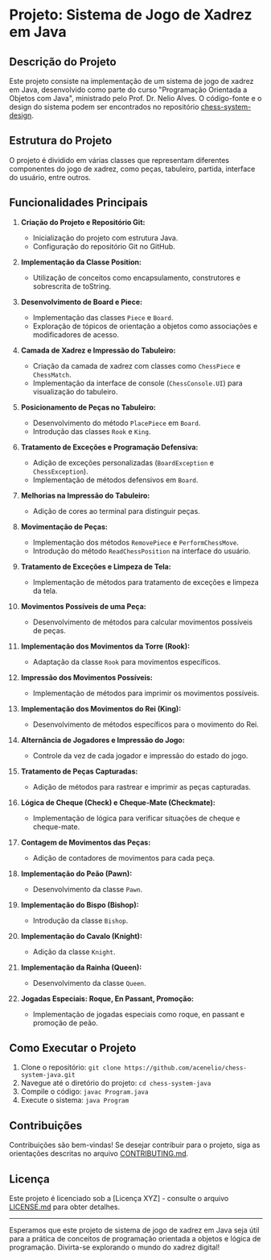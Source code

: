# Projeto: Sistema de Jogo de Xadrez em Java

## Descrição do Projeto

Este projeto consiste na implementação de um sistema de jogo de xadrez em Java, desenvolvido como parte do curso "Programação Orientada a Objetos com Java", ministrado pelo Prof. Dr. Nelio Alves. O código-fonte e o design do sistema podem ser encontrados no repositório [chess-system-design](https://github.com/acenelio/chess-system-design).

## Estrutura do Projeto

O projeto é dividido em várias classes que representam diferentes componentes do jogo de xadrez, como peças, tabuleiro, partida, interface do usuário, entre outros.

## Funcionalidades Principais

1. **Criação do Projeto e Repositório Git:**
   - Inicialização do projeto com estrutura Java.
   - Configuração do repositório Git no GitHub.

2. **Implementação da Classe Position:**
   - Utilização de conceitos como encapsulamento, construtores e sobrescrita de toString.
   
3. **Desenvolvimento de Board e Piece:**
   - Implementação das classes `Piece` e `Board`.
   - Exploração de tópicos de orientação a objetos como associações e modificadores de acesso.

4. **Camada de Xadrez e Impressão do Tabuleiro:**
   - Criação da camada de xadrez com classes como `ChessPiece` e `ChessMatch`.
   - Implementação da interface de console (`ChessConsole.UI`) para visualização do tabuleiro.

5. **Posicionamento de Peças no Tabuleiro:**
   - Desenvolvimento do método `PlacePiece` em `Board`.
   - Introdução das classes `Rook` e `King`.

6. **Tratamento de Exceções e Programação Defensiva:**
   - Adição de exceções personalizadas (`BoardException` e `ChessException`).
   - Implementação de métodos defensivos em `Board`.

7. **Melhorias na Impressão do Tabuleiro:**
   - Adição de cores ao terminal para distinguir peças.

8. **Movimentação de Peças:**
   - Implementação dos métodos `RemovePiece` e `PerformChessMove`.
   - Introdução do método `ReadChessPosition` na interface do usuário.

9. **Tratamento de Exceções e Limpeza de Tela:**
   - Implementação de métodos para tratamento de exceções e limpeza da tela.

10. **Movimentos Possíveis de uma Peça:**
    - Desenvolvimento de métodos para calcular movimentos possíveis de peças.

11. **Implementação dos Movimentos da Torre (Rook):**
    - Adaptação da classe `Rook` para movimentos específicos.

12. **Impressão dos Movimentos Possíveis:**
    - Implementação de métodos para imprimir os movimentos possíveis.

13. **Implementação dos Movimentos do Rei (King):**
    - Desenvolvimento de métodos específicos para o movimento do Rei.

14. **Alternância de Jogadores e Impressão do Jogo:**
    - Controle da vez de cada jogador e impressão do estado do jogo.

15. **Tratamento de Peças Capturadas:**
    - Adição de métodos para rastrear e imprimir as peças capturadas.

16. **Lógica de Cheque (Check) e Cheque-Mate (Checkmate):**
    - Implementação de lógica para verificar situações de cheque e cheque-mate.

17. **Contagem de Movimentos das Peças:**
    - Adição de contadores de movimentos para cada peça.

18. **Implementação do Peão (Pawn):**
    - Desenvolvimento da classe `Pawn`.

19. **Implementação do Bispo (Bishop):**
    - Introdução da classe `Bishop`.

20. **Implementação do Cavalo (Knight):**
    - Adição da classe `Knight`.

21. **Implementação da Rainha (Queen):**
    - Desenvolvimento da classe `Queen`.

22. **Jogadas Especiais: Roque, En Passant, Promoção:**
    - Implementação de jogadas especiais como roque, en passant e promoção de peão.

## Como Executar o Projeto

1. Clone o repositório: `git clone https://github.com/acenelio/chess-system-java.git`
2. Navegue até o diretório do projeto: `cd chess-system-java`
3. Compile o código: `javac Program.java`
4. Execute o sistema: `java Program`

## Contribuições

Contribuições são bem-vindas! Se desejar contribuir para o projeto, siga as orientações descritas no arquivo [CONTRIBUTING.md](CONTRIBUTING.md).

## Licença

Este projeto é licenciado sob a [Licença XYZ] - consulte o arquivo [LICENSE.md](LICENSE.md) para obter detalhes.

---

Esperamos que este projeto de sistema de jogo de xadrez em Java seja útil para a prática de conceitos de programação orientada a objetos e lógica de programação. Divirta-se explorando o mundo do xadrez digital!

